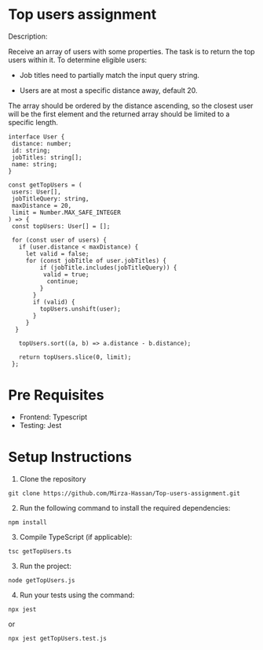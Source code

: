 # Top users assignment

Description: 

Receive an array of users with some properties. The task is to return the top users within it. To determine eligible users:

- Job titles need to partially match the input query string.

- Users are at most a specific distance away, default 20.

The array should be ordered by the distance ascending, so the closest user will be the first element and the returned array should be limited to a specific length.
```
interface User {
 distance: number;
 id: string;
 jobTitles: string[];
 name: string;
}
 
const getTopUsers = (
 users: User[],
 jobTitleQuery: string,
 maxDistance = 20,
 limit = Number.MAX_SAFE_INTEGER
) => {
 const topUsers: User[] = [];

 for (const user of users) {
   if (user.distance < maxDistance) {
     let valid = false;
     for (const jobTitle of user.jobTitles) {
         if (jobTitle.includes(jobTitleQuery)) {
          valid = true;
           continue;
         }
       }
       if (valid) {
         topUsers.unshift(user);
       }
     }
  }
 
   topUsers.sort((a, b) => a.distance - b.distance);

   return topUsers.slice(0, limit);
 };

```
# Pre Requisites

- Frontend: Typescript
- Testing: Jest

# Setup Instructions

1. Clone the repository
```
git clone https://github.com/Mirza-Hassan/Top-users-assignment.git
```
2. Run the following command to install the required dependencies:
```
npm install
```
3. Compile TypeScript (if applicable):
```
tsc getTopUsers.ts
```
3. Run the project:
```
node getTopUsers.js
```
4. Run your tests using the command:
```
npx jest
```
or 
```
npx jest getTopUsers.test.js
```
